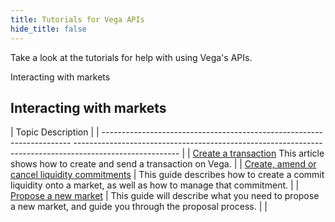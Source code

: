 ```yaml
---
title: Tutorials for Vega APIs
hide_title: false
---
```

Take a look at the tutorials for help with using Vega's APIs. 

Interacting with markets 

## Interacting with markets
| Topic                                                                   Description                                                                                                        |
| ---------------------------------------------------------------------- -------------------------------------------------------------------------------------------------------- |
| [Create a transaction](tk)            This article shows how to create and send a transaction on Vega. |
| [Create, amend or cancel liquidity commitments](/docs/tutorials/providing-liquidity)                               | This guide describes how to create a commit liquidity onto a market, as well as how to manage that commitment. |
| [Propose a new market](tk) | This guide will describe what you need to propose a new market, and guide you through the proposal process.                              |                                    |